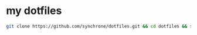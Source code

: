 # my dotfiles

```bash
git clone https://github.com/synchrone/dotfiles.git && cd dotfiles && source bootstrap.sh
```
